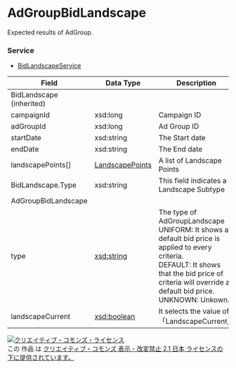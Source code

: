 # AdGroupBidLandscape
Expected results of AdGroup.
### Service
+ [BidLandscapeService](../services/BidLandscapeService.md)

| Field | Data Type | Description | 
|---|---|---|
| BidLandscape (inherited)|||
| campaignId| xsd:long| Campaign ID |
| adGroupId| xsd:long| Ad Group ID |
| startDate| xsd:string| The Start date |
| endDate| xsd:string| The End date |
| landscapePoints[]| <a href="./LandscapePoints.md">LandscapePoints</a>| A list of Landscape Points |
| BidLandscape.Type| xsd:string| This field indicates a Landscape Subtype |
| AdGroupBidLandscape|||
| type| <a href="./AdGroupAd.md">xsd:string</a>| The type of AdGroupLandscape<br>UNIFORM: It shows a default bid price is applied to every criteria. <br>DEFAULT: It shows that the bid price of criteria will override a default bid price. <br>UNKNOWN: Unkown. |
| landscapeCurrent| <a href="./AdGroupAd.md">xsd:boolean</a>| It selects the value of「LandscapeCurrent」 |
<a rel="license" href="http://creativecommons.org/licenses/by-nd/2.1/jp/"><img alt="クリエイティブ・コモンズ・ライセンス" style="border-width:0" src="https://i.creativecommons.org/l/by-nd/2.1/jp/88x31.png" /></a><br />この 作品 は <a rel="license" href="http://creativecommons.org/licenses/by-nd/2.1/jp/">クリエイティブ・コモンズ 表示 - 改変禁止 2.1 日本 ライセンスの下に提供されています。</a>
